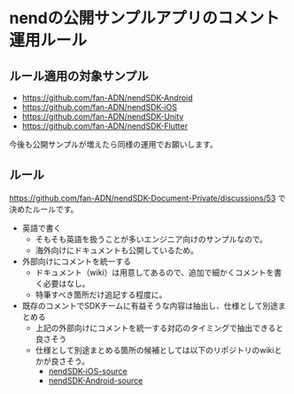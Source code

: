 # nendの公開サンプルアプリのコメント運用ルール

## ルール適用の対象サンプル
- https://github.com/fan-ADN/nendSDK-Android
- https://github.com/fan-ADN/nendSDK-iOS
- https://github.com/fan-ADN/nendSDK-Unity
- https://github.com/fan-ADN/nendSDK-Flutter

今後も公開サンプルが増えたら同様の運用でお願いします。

## ルール
https://github.com/fan-ADN/nendSDK-Document-Private/discussions/53 で決めたルールです。

- 英語で書く
  - そもそも英語を扱うことが多いエンジニア向けのサンプルなので。
  - 海外向けにドキュメントも公開しているため。
- 外部向けにコメントを統一する
  - ドキュメント（wiki）は用意してあるので、追加で細かくコメントを書く必要はなし。
  - 特筆すべき箇所だけ追記する程度に。
- 既存のコメントでSDKチームに有益そうな内容は抽出し、仕様として別途まとめる
  - 上記の外部向けにコメントを統一する対応のタイミングで抽出できると良さそう
  - 仕様として別途まとめる箇所の候補としては以下のリポジトリのwikiとかが良さそう。
    - [nendSDK-iOS-source](https://github.com/fan-ADN/nendSDK-iOS-source/wiki)
    - [nendSDK-Android-source](https://github.com/fan-ADN/nendSDK-Android-source/wiki)
